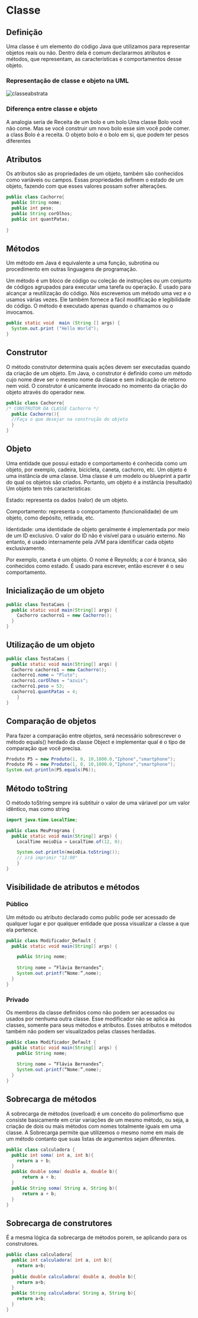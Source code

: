 # Classe

## Definição

Uma classe é um elemento do código Java que utilizamos para representar objetos reais ou não.
Dentro dela é comum declararmos atributos e métodos, que representam, as características e comportamentos desse objeto.

### Representação de classe e objeto na UML

![classeabstrata](https://user-images.githubusercontent.com/104468335/191257453-75fbb948-9a75-4e47-ac63-0ed63f2b7d9b.png)

### Diferença entre classe e objeto

A analogia seria de Receita de um bolo e um bolo
Uma classe Bolo você não come. Mas se você construir um novo bolo esse sim você pode comer.
a class Bolo é a receita. O objeto bolo é o bolo em si, que podem ter pesos diferentes

## Atributos

Os atributos são as propriedades de um objeto, também são conhecidos como variáveis ou campos.
Essas propriedades definem o estado de um objeto, fazendo com que esses valores possam sofrer alterações.

```java
public class Cachorro{
  public String nome;
  public int peso;
  public String corOlhos;
  public int quantPatas;
    
}
```

## Métodos

Um método em Java é equivalente a uma função, subrotina ou procedimento em outras linguagens de programação.

Um método é um bloco de código ou coleção de instruções ou um conjunto de códigos agrupados para executar uma tarefa ou operação.
É usado para alcançar a reutilização do código. Nós escrevemos um método uma vez e o usamos várias vezes.
Ele também fornece a fácil modificação e legibilidade do código. O método é executado apenas quando o chamamos ou o invocamos.

```java
public static void  main (String [] args) {  
  System.out.print ("Hello World");  
}  
```

## Construtor

O método construtor determina quais ações devem ser executadas quando da criação de um objeto.
Em Java, o construtor é definido como um método cujo nome deve ser o mesmo nome da classe e sem indicação de retorno nem void.
O construtor é unicamente invocado no momento da criação do objeto através do operador new.

```java
public class Cachorro{
/* CONSTRUTOR DA CLASSE Cachorro */
  public Cachorro(){
  //Faça o que desejar na construção do objeto
  }
}
```

## Objeto

Uma entidade que possui estado e comportamento é conhecida como um objeto, por exemplo, cadeira, bicicleta, caneta, cachorro, etc.
Um objeto é uma instância de uma classe. Uma classe é um modelo ou blueprint a partir do qual os objetos são criados. Portanto, um objeto é a instância (resultado)
Um objeto tem três características:

Estado: representa os dados (valor) de um objeto.

Comportamento: representa o comportamento (funcionalidade) de um objeto, como depósito, retirada, etc.

Identidade: uma identidade de objeto geralmente é implementada por meio de um ID exclusivo. O valor do ID não é visível para o usuário externo. No entanto, é usado internamente pela JVM para identificar cada objeto exclusivamente.

Por exemplo, caneta é um objeto. O nome é Reynolds; a cor é branca, são conhecidos como estado. É usado para escrever, então escrever é o seu comportamento.

## Inicialização de um objeto

```java
public class TestaCaes {
  public static void main(String[] args) {
    Cachorro cachorro1 = new Cachorro();
  }
}
```

## Utilização de um objeto

```java
public class TestaCaes {
  public static void main(String[] args) {
  Cachorro cachorro1 = new Cachorro();
  cachorro1.nome = "Pluto";
  cachorro1.corOlhos = "azuis";
  cachorro1.peso = 53;
  cachorro1.quantPatas = 4;
    }
}
```

## Comparação de objetos

Para fazer a comparação entre objetos, será necessário sobrescrever o método equals() herdado da classe Object
e implementar qual é o tipo de comparação que você precisa.

```java
Produto P5 = new Produto(1, 0, 10,1000.0,"Iphone","smartphone");
Produto P6 = new Produto(1, 0, 10,1000.0,"Iphone","smartphone");  
System.out.println(P5.equals(P6));
```

## Método toString

O método toString sempre irá  subtituir o valor de uma váriavel por um valor idêntico, mas como string

```java
import java.time.LocalTime;

public class MeuPrograma {
  public static void main(String[] args) {
    LocalTime meioDia = LocalTime.of(12, 0);

    System.out.println(meioDia.toString());
    // irá imprimir "12:00"
    }
}
```

## Visibilidade de atributos e métodos

### Público

Um método ou atributo declarado como public pode ser acessado de qualquer lugar e por qualquer entidade que possa 
visualizar a classe a que ela pertence.

```java
public class Modificador_Default {
  public static void main(String[] args) {

    public String nome;
    
    String nome = “Flávia Bernandes”;
    System.out.printf(“Nome:”,nome);  
  }
}
```

### Privado

Os membros da classe definidos como não podem ser acessados ou usados por nenhuma outra classe. 
Esse modificador não se aplica às classes, somente para seus métodos e atributos.
Esses atributos e métodos também não podem ser visualizados pelas classes herdadas.

```java
public class Modificador_Default {
  public static void main(String[] args) {
    public String nome;
    
    String nome = “Flávia Bernandes”;
    System.out.printf(“Nome:”,nome);  
  }
}
```

## Sobrecarga de métodos

A sobrecarga de métodos (overload) é um conceito do polimorfismo que consiste basicamente em criar variações de um mesmo método,
ou seja, a criação de dois ou mais métodos com nomes totalmente iguais em uma classe.
A Sobrecarga permite que utilizemos o mesmo nome em mais de um método contanto que suas listas de argumentos sejam diferentes.

```java
public class calculadora {
  public int soma( int a, int b){
    return a + b;
  }
  public double soma( double a, double b){
      return a + b;
  }
  public String soma( String a, String b){
      return a + b;
  }
}
```

## Sobrecarga de construtores

É a mesma lógica da sobrecarga de métodos porem, se aplicando para os construtores.

```java
public class calculadora{
  public int calculadora( int a, int b){
    return a+b;
  }
  public double calculadora( double a, double b){
    return a+b;
  }
  public String calculadora( String a, String b){
    return a+b;
  }
}
```
